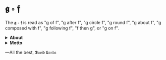 # 𝖌 ∘ 𝖋

The 𝖌 ∘ 𝖋 is read as "g of f", "g after f", "g circle f", "g round f", "g about f", "g composed with f", "g following f", "f then g", or "g on f".

<details>
  <summary><b>About</b></summary>

Hello, I am a _chaotic good_ programmer with an interest in  __simulations__ & __visualization__, __domain-driven design__, __workflow systems__ & __integration patterns__. Below is a list of technologies I currently use&hellip;

- __C++__, __Erlang__, __Fortran__, __JavaScript__, __Julia__, __Scala__, __Python__, __Wolfram__
-  __PostgreSQL__, __Node.js__, __Qt__, __SDL__, __Vulkan__, __WebGL/OpenGL__, __Blender__, __Excel__
-  __Docker__, __Debian/Windows__, __REST__, __Profiling/Debugging__, __CI/CD__ (GitHub Actions) &hellip;
</details>

<details>
  <summary><b>Motto</b></summary>

> “Make it work, then make it beautiful, then if you really, really have to, make it fast. 90 percent of the time, if you make it beautiful, it will already be fast. So really, just make it beautiful!” — Joe Armstrong (Erlang)
  
> There is a pattern for everything! 
  
</details>

&mdash;All the best, 𝕯𝔞𝔳𝔦𝔡 𝕷𝔞𝔫𝔡𝔞
